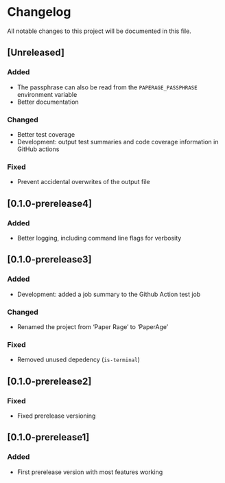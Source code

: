 # Changelog

All notable changes to this project will be documented in this file.

## [Unreleased]

### Added

- The passphrase can also be read from the `PAPERAGE_PASSPHRASE` environment variable
- Better documentation

### Changed

- Better test coverage
- Development: output test summaries and code coverage information in GitHub actions

### Fixed

- Prevent accidental overwrites of the output file

## [0.1.0-prerelease4]

### Added

- Better logging, including command line flags for verbosity

## [0.1.0-prerelease3]

### Added

- Development: added a job summary to the Github Action test job

### Changed

- Renamed the project from ‘Paper Rage’ to ‘PaperAge’

### Fixed

- Removed unused depedency (`is-terminal`)

## [0.1.0-prerelease2]

### Fixed

- Fixed prerelease versioning

## [0.1.0-prerelease1]

### Added

- First prerelease version with most features working
